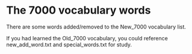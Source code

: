 
# The 7000 vocabulary words

There are some words added/removed to the New_7000 vocabulary list.

If you had learned the Old_7000 vocabulary, you could reference new_add_word.txt and special_words.txt for study.

